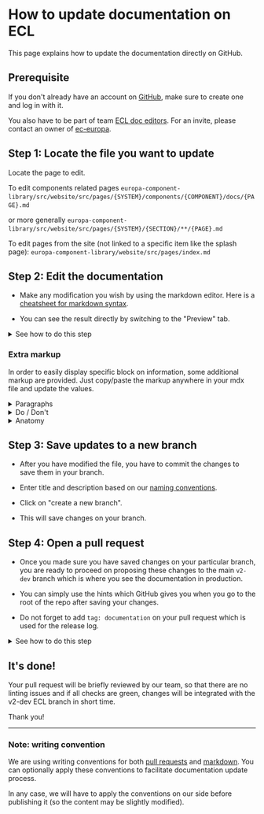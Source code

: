 # How to update documentation on ECL

This page explains how to update the documentation directly on GitHub.

## Prerequisite

If you don't already have an account on [GitHub](https://github.com/login), make
sure to create one and log in with it.

You also have to be part of team
[ECL doc editors](https://github.com/orgs/ec-europa/teams/ecl-doc-editors/). For
an invite, please contact an owner of
[ec-europa](https://github.com/orgs/ec-europa/people?utf8=%E2%9C%93&query=%20role%3Aowner).

## Step 1: Locate the file you want to update

Locate the page to edit.

To edit components related pages
`europa-component-library/src/website/src/pages/{SYSTEM}/components/{COMPONENT}/docs/{PAGE}.md`

or more generally
`europa-component-library/src/website/src/pages/{SYSTEM}/{SECTION}/**/{PAGE}.md`

To edit pages from the site (not linked to a specific item like the splash page):
`europa-component-library/website/src/pages/index.md`

## Step 2: Edit the documentation

- Make any modification you wish by using the markdown editor. Here is a
  [cheatsheet for markdown syntax](https://guides.github.com/features/mastering-markdown/).

- You can see the result directly by switching to the "Preview" tab.

<details><summary>See how to do this step</summary>

![Preview changes](../src/systems/ec/implementations/vanilla/styleguide/static/assets/screenshots/edit-preview-changes.gif)

</details>

### Extra markup

In order to easily display specific block on information, some additional markup are provided. Just copy/paste the markup anywhere in your mdx file and update the values.

<details><summary>Paragraphs</summary>

To change paragraph font size, use the tag `<Paragraph>` with following values:

```
<Paragraph size="{SIZE OF THE TEXT}">
  {CONTENT OF THE PARAGRAPH}
</Paragraph>
```

Full example:

```
<Paragraph size="lead">
  This text will be displayed in a lead paragraph.
</Paragraph>
```

</details>

<details><summary>Do / Don't</summary>

Use the tag `<DoDont>` with following values:

```
<DoDont>
itemDo={{
  image: "{PATH TO DO IMAGE}",
  alt: "{ALT TEXT FOR DO IMAGE}",
  title: "{TITLE OF THE DO CAPTION}",
  description: "{CONTENT OF THE DO CAPTION}",
}}
itemDont={{
  image: "{PATH TO DONT IMAGE}",
  alt: "{ALT TEXT FOR DONT IMAGE}",
  title: "{TITLE OF THE DONT CAPTION}",
  description: "{CONTENT OF THE DONT CAPTION}",
}}
</DoDont>
```

Full example:

```
<DoDont>
itemDo={{
  image: "http://example.com/do-image.png",
  alt: "image of a call-to-action button",
  title: "Do",
  description: "Each page can have one to two Primary (or Call-to-action) buttons.",
}}
itemDont={{
  image: "http://example.com/dont-image.png",
  alt: "image of a misused button",
  title: "Don't",
  description: "Use call-to-action buttons for minor operations.",
}}
</DoDont>
```

</details>

<details><summary>Anatomy</summary>

Use the tag `<Anatomy>` with following values:

```
<Anatomy>
  vertical
  image="{PATH TO THE IMAGE}"
  legend={{
    items: [
      { label: "{FIRST LEGEND LABEL}", color: "{FIRST LEGEND COLOR (WITH #)}" },
      { label: "{SECOND LEGEND LABEL}", color: "{SECOND LEGEND COLOR (WITH #)}" }
    ],
    description: "{LABEL DESCRIPTION}"
  }}
</Anatomy>
```

If you don't want the legend to be vertical, just remove the `vertical` value.

Full example:

```
<Anatomy>
  image="http://example.com/anatomy.png"
  legend={{
    items: [
      { label: "Mandatory", color: "#404040" },
      { label: "Optional", color: "#fe8144" }
    ],
    description: "*At least one of these two elements has to be used."
  }}
</Anatomy>
```

</details>

## Step 3: Save updates to a new branch

- After you have modified the file, you have to commit the changes to save them
  in your branch.

- Enter title and description based on our [naming conventions](./conventions/git.md).

- Click on "create a new branch".

- This will save changes on your branch.

## Step 4: Open a pull request

- Once you made sure you have saved changes on your particular branch, you are
  ready to proceed on proposing these changes to the main `v2-dev` branch which
  is where you see the documentation in production.

- You can simply use the hints which GitHub gives you when you go to the root of
  the repo after saving your changes.

- Do not forget to add `tag: documentation` on your pull request which is used
  for the release log.

<details><summary>See how to do this step</summary>

![Open a pull request](../src/systems/ec/implementations/vanilla/styleguide/static/assets/screenshots/open-pull-request.gif)

</details>

## It's done!

Your pull request will be briefly reviewed by our team, so that there are no
linting issues and if all checks are green, changes will be integrated with the
v2-dev ECL branch in short time.

Thank you!

---

### Note: writing convention

We are using writing conventions for both
[pull requests](./conventions/git.md)
and
[markdown](./conventions/markdown.md).
You can optionally apply these conventions to facilitate documentation update
process.

In any case, we will have to apply the conventions on our side before publishing
it (so the content may be slightly modified).
